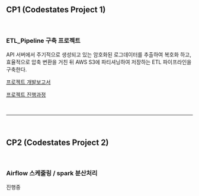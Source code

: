 ## CP1 (Codestates Project 1)  
&nbsp;  
### ETL_Pipeline 구축 프로젝트  

API 서버에서 주기적으로 생성되고 있는 암호화된 로그데이터를 추출하여 복호화 하고,   
효율적으로 압축 변환을 거친 뒤 AWS S3에 파티셔닝하여 저장하는 ETL 파이프라인을 구축한다.

[프로젝트 개발보고서](https://github.com/badro97/ETL_Pipeline/blob/main/ETL_Pipeline/ETL_Pipeline.md)  

[프로젝트 진행과정](https://github.com/badro97/ETL_Pipeline/blob/main/ETL_Pipeline/History.md)

&nbsp;  

---

&nbsp;  
  
## CP2 (Codestates Project 2)
&nbsp;  
### Airflow 스케줄링 / spark 분산처리  

진행중